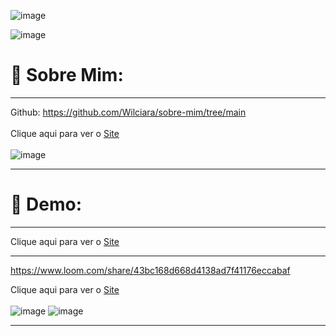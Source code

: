 
![image](https://user-images.githubusercontent.com/94201226/166156257-f2f84450-4708-4208-b4e6-0076c206e402.png)

![image](https://user-images.githubusercontent.com/94201226/166156340-9deccec1-67ab-4e00-a09b-418973d838d9.png)


# 👀 Sobre Mim:  

***

Github: https://github.com/Wilciara/sobre-mim/tree/main  
</br>
Clique aqui para ver o [Site](https://wilciarawertz.vercel.app/)
</br>
</br>
![image](https://user-images.githubusercontent.com/94201226/166156632-fe261e68-a9bc-4c59-8ba3-d4229915fd9d.png)

***



#  🎯 Demo:  
***
Clique aqui para ver o [Site](https://wilciarawertz.vercel.app/)  
***

https://www.loom.com/share/43bc168d668d4138ad7f41176eccabaf



Clique aqui para ver o [Site](https://wilciarawertz.vercel.app/)
</br>
</br>
![image](https://user-images.githubusercontent.com/94201226/166156257-f2f84450-4708-4208-b4e6-0076c206e402.png) ![image](https://user-images.githubusercontent.com/94201226/166156257-f2f84450-4708-4208-b4e6-0076c206e402.png) 
</br>
***
